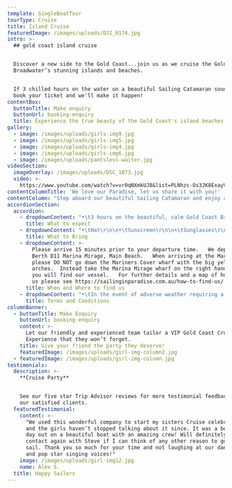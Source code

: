 ```yaml
---
template: SingleBoatTour
tourType: Cruise
title: Island Cruise
featuredImage: /images/uploads/DJI_0174.jpg
intro: >-
  ## gold coast island cruise


  Discover a new side to the Gold Coast...join us as we cruise the Gold Coast
  Broadwater’s stunning islands and beaches.  


  If 3 chilled hours on the water on a beautiful Sailing Catamaran sound good,
  book your ticket and we'll make it happen!
contentBox:
  buttonTitle: Make enquiry
  buttonUrl: booking-enquiry
  title: Experience the true beauty of the Gold Coast's island beaches.
gallery:
  - image: /images/uploads/girls-img9.jpg
  - image: /images/uploads/girls-img5.jpg
  - image: /images/uploads/girls-img4.jpg
  - image: /images/uploads/girls-img6.jpg
  - image: /images/uploads/pantsless-waiter.jpg
videoSection:
  imageOverlay: /images/uploads/DSC_1073.jpg
  video: >-
    https://www.youtube.com/watch?v=vr0qNXmkUJ8&list=PLNhzc-Os3JK8ExayVzzoHVvP2c0-4_oqt
contentColumnTitle: 'We love our Paradise, let us share it with you!'
contentColumn: "Step aboard our beautiful Sailing Catamaran and enjoy a 3 hour cruise on the picturesque and calm Gold Coast Broadwater.     Take in the sights including impressive super yachts, Sea World, Palazzo Versace, South Stradbroke Island, Wavebreak Island and the Gold Coast Seaway.  \r\n\nVisit an isolated island beach only accessible by boat where you are invited to jump in for a swim and enjoy our selection of beach games (incl Volleyball, Stand Up Paddleboarding, Beach Cricket and Inflatables).   Or if you just want to chill on the beach (or our trampoline-style foredeck) that's totally fine, we'll play some cool tunes and serve up an icy cold drink from our on-board bar so you can relax and watch the world sail by in style.     Be sure to keep your eyes peeled for the friendly bottlenose dolphins who regularly join us.  \r\n\nThis is an laid-back cruise experience on a spacious sailing catamaran, with no more than 30 guests on board we love a social atmosphere and we can't wait to welcome you on board!\r\n\nCruise includes light lunch and one complimentary bubbly, beer or soft drink."
accordionSection:
  accordion:
    - dropdownContent: "•\t3 hours on the beautiful, calm Gold Coast Broadwater\r\n\n•\tRelax onboard a spacious Sailing Catamaran\r\n\n•\tA maximum of 30 guests on board\r\n\n•\tSee impressive superyachts, Seaworld, Palazzo Versace, Gold Coast Seaway, Wavebreak Island, South Stradbroke Island and local wildlife.\r\n\n•\tPull up at an island beach only accessible by boat\r\n\n•\tEnjoy free beach activities, explore the island or just relax and enjoy the view\r\n\n•\tCool tunes set the soundtrack for your experience\r\n\n•\tFriendly relaxed ambience with crew sharing some local knowledge\r\n\n•\tKeep your eyes peeled for dolphins!\r\n\n•\tIncludes one complimentary drink and light snack\r\n\n•\tDeparts and returns @ Marina Mirage - an ideal spot for a beautiful waterfront meal or drinks before or after your cruise"
      title: What to expect
    - dropdownContent: "•\tHat\r\n\n•\tSunscreen\r\n\n•\tSunglasses\r\n\n•\tSwimwear \r\n\n•\tTowel\r\n\n•\tJacket on cooler days\r\n\n•\tFlat soled shoes (or bare feet)\r\n\n•\tCamera"
      title: What to Bring
    - dropdownContent: >-
        Please arrive 15 minutes prior to your departure time.   We depart from
        Berth D11 Marina Mirage, Main Beach.   When arriving at the Marina
        please DO NOT go down the Mariners Cover wharf with the big yellow
        arches.  Instead take the Marina Mirage wharf on the right hand side and
        you will find our vessel.   For further details and a map of how to find
        us please see https://sailinginparadise.com.au/how-to-find-us/
      title: When and Where to find us
    - dropdownContent: "•\tIn the event of adverse weather requiring a cancellation of the cruise an SMS will be sent to your registered mobile (please ensure you provide one).   \r\n\n•\tPlease provide notice of at least 72 hours should you wish to cancel to avoid forfeiture of ticket price.  \r\n\n•\tThere is no BYO however you will receive one complimentary bubbly, beer or soft drink and extra drinks may be purchased on board at very reasonable prices (cash preferred, cards accepted).  \r\n\n•\tSailing in Paradise reserves the right to substitute the vessel if necessary without prior notice.\r\n\n•\tCruises are subject to weather suitability, the cruise can proceed in most weather conditions but if it is deemed unsafe we will not sail.   Customers are able to reschedule or request a refund in this circumstance.\r\n\n•\tCruises require minimum numbers to depart.  \r  In the event of minimum numbers not being met guests will be offered a full refund or the opportunity to reschedule to an alternative date."
      title: Terms and Conditions
columnBanner:
  - buttonTitle: Make Enquiry
    buttonUrl: booking-enquiry
    content: >-
      Let our friendly and experienced team tailor a VIP Gold Coast Cruise Party
      Experience that they won’t forget.
    title: Give your friend the party they deserve!
    featuredImage: /images/uploads/girl-img-column2.jpg
  - featuredImage: /images/uploads/girl-img-column.jpg
testimonials:
  description: >-
    **Cruise Party**


    See our five star Trip Advisor reviews for more testimonial feedback from
    our satisfied clients.
  featuredTestimonial:
    content: >-
      "We used this wonderful company to start my sisters Cruise celebrations
      and the girls haven’t stopped talking about it since. It was a beautiful
      day out on a beautiful boat with an amazing crew! Will definitely be in
      contact again with Steve if I can think of any other reason to go for a
      sail. Thank you so much for your time and not laughing at our dance moves
      and pop star singing voices!"
    image: /images/uploads/girl-img12.jpg
    name: Alex S.
  title: Happy Sailors
---
```


